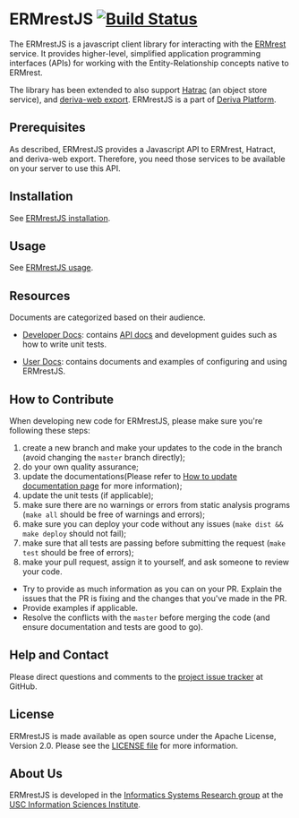 # ERMrestJS [![Build Status](https://github.com/informatics-isi-edu/ermrestjs/actions/workflows/unit-test.yml/badge.svg?branch=master)](https://github.com/informatics-isi-edu/ermrestjs/actions?query=workflow%3A%22ERmrestJS+tests%22+branch%3Amaster)

The ERMrestJS is a javascript client library for interacting with the [ERMrest](http://github.com/informatics-isi-edu/ermrest) service. It provides higher-level, simplified application programming interfaces (APIs) for working with the Entity-Relationship concepts native to ERMrest. 

The library has been extended to also support [Hatrac](https://github.com/informatics-isi-edu/hatrac) (an object store service), and [deriva-web export](https://github.com/informatics-isi-edu/deriva-web). ERMrestJS is a part of [Deriva Platform](http://isrd.isi.edu/deriva).

## Prerequisites

As described, ERMrestJS provides a Javascript API to ERMrest, Hatract, and deriva-web export. Therefore, you need those services to be available on your server to use this API.


## Installation

See [ERMrestJS installation](docs/user-docs/installation.md).

## Usage

See [ERMrestJS usage](docs/user-docs/usage.md).

## Resources

Documents are categorized based on their audience.

- [Developer Docs](docs/dev-docs): contains [API docs](docs/dev-docs/api.md) and development guides such as how to write unit tests.

- [User Docs](docs/user-docs): contains documents and examples of configuring and using ERMrestJS.

## How to Contribute

When developing new code for ERMrestJS, please make sure you're following these steps:

1. create a new branch and make your updates to the code in the branch (avoid changing the `master` branch directly);
2. do your own quality assurance;
3. update the documentations(Please refer to [How to update documentation page](docs/dev-docs/update-docs.md) for more information);
4. update the unit tests (if applicable);
5. make sure there are no warnings or errors from static analysis programs
  (`make all` should be free of warnings and errors);
6. make sure you can deploy your code without any issues (`make dist && make deploy` should not fail);
7. make sure that all tests are passing before submitting the request (`make test` should be free of errors);
8. make your pull request, assign it to yourself, and ask someone to review your code.
  - Try to provide as much information as you can on your PR. Explain the issues that the PR is fixing and the changes that you've made in the PR.
  - Provide examples if applicable.
  - Resolve the conflicts with the `master` before merging the code (and ensure documentation and tests are good to go).

## Help and Contact

Please direct questions and comments to the [project issue tracker](https://github.com/informatics-isi-edu/ermrestjs/issues) at GitHub.

## License

ERMrestJS is made available as open source under the Apache License, Version 2.0. Please see the [LICENSE file](LICENSE) for more information.

## About Us

ERMrestJS is developed in the [Informatics Systems Research group](https://www.isi.edu/isr/) at the [USC Information Sciences Institute](http://www.isi.edu).

